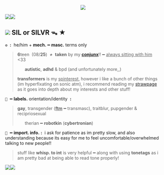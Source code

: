 <p align="center"><img src="https://woahaahahahhh.carrd.co/assets/images/image04.png?v=273fac1b"</p>

![](https://wilardo.crd.co/assets/images/gallery21/82c9c79e.gif?v=b62e9456)![](https://wilardo.crd.co/assets/images/gallery21/82c9c79e.gif?v=b62e9456)
## ![](https://images-wixmp-ed30a86b8c4ca887773594c2.wixmp.com/f/16c85c5d-5e0c-4930-a3af-a015ce6d2dcc/dd7uzao-4e061387-b307-40fb-ae72-516342eea37c.gif?token=eyJ0eXAiOiJKV1QiLCJhbGciOiJIUzI1NiJ9.eyJzdWIiOiJ1cm46YXBwOjdlMGQxODg5ODIyNjQzNzNhNWYwZDQxNWVhMGQyNmUwIiwiaXNzIjoidXJuOmFwcDo3ZTBkMTg4OTgyMjY0MzczYTVmMGQ0MTVlYTBkMjZlMCIsIm9iaiI6W1t7InBhdGgiOiJcL2ZcLzE2Yzg1YzVkLTVlMGMtNDkzMC1hM2FmLWEwMTVjZTZkMmRjY1wvZGQ3dXphby00ZTA2MTM4Ny1iMzA3LTQwZmItYWU3Mi01MTYzNDJlZWEzN2MuZ2lmIn1dXSwiYXVkIjpbInVybjpzZXJ2aWNlOmZpbGUuZG93bmxvYWQiXX0.AIpCtz1skzLEgma7BLC0qffXL_oYPORbaM2DzjK4htc) ‎  **SIL** or SILVR ᯓ ★ ‎ 

 **`⚙️`** ‎ **:** ‎ he/‎him ‎+ **mech.** ━ **masc.**  terms only
> **6**teen ‎ (‎‎08/**25**) ‎ ***+*** ‎ **taken** by my [**conjunx**](https://www.patreon.com/gartssilly/about)!! ━ <ins>always sitting with him</ins> <33
>
>  ‎  ‎  ‎ ‎  ‎   ‎ **autistic**, **adhd** & bpd (and unfortunately more,,)
>
> ‎**transformers** is my <ins>spinterest</ins>, however i like a bunch of other things (im hyperfixating on sonic atm), i recommend reading my [strawpage](https://silvrshanix.straw.page) as it goes into depth about my interests and other stuff!

 **`🔩`** ‎ ━ **labels.** orientation/identity ‎ **:** ‎ 
 > **gay**, transgender (<ins>**ftm**</ins> ━ transmasc), traitblur, pupgender & recipriosexual
>
 >   ‎  ‎  ‎ ‎  ‎   ‎ therian ━ **robotkin** (**cybertronian**)

**`🔧`** ‎ ━ **import. info.** **:** ‎ i ask for patience as im pretty slow, and also understanding because its easy for me to feel uncomfortable/overwhelmed talking to new people!!
> stuff like **whisp. to int** is very helpful ━ along with using **tonetags** as i am pretty bad at being able to read tone properly!



![](https://wilardo.crd.co/assets/images/gallery21/82c9c79e.gif?v=b62e9456)![](https://wilardo.crd.co/assets/images/gallery21/82c9c79e.gif?v=b62e9456)

